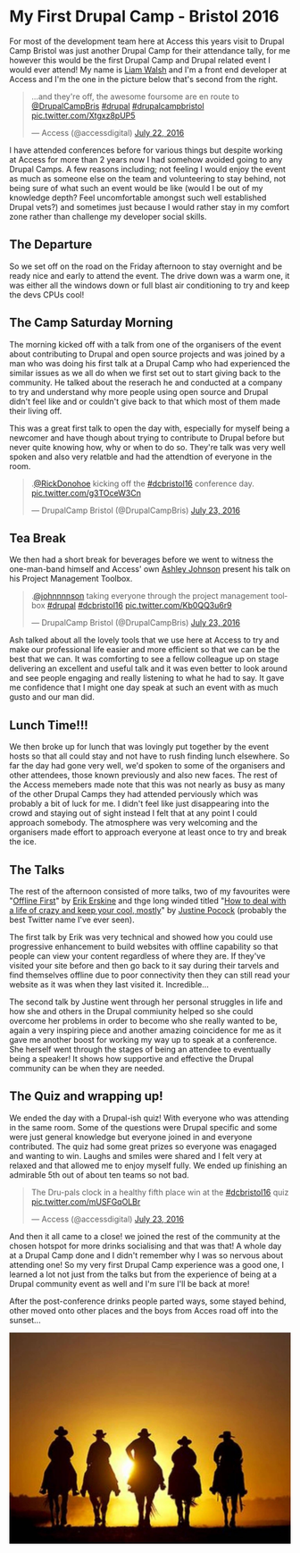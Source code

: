 My First Drupal Camp - Bristol 2016
===================================

For most of the development team here at Access this years visit to Drupal Camp Bristol was just another Drupal Camp for their attendance tally, for me however this would be the first Drupal Camp and Drupal related event I would ever attend! My name is [Liam Walsh](https://twitter.com/LiamWalshWeb) and I'm a front end developer at Access and I'm the one in the picture below that's second from the right.

<blockquote class="twitter-tweet" data-lang="en"><p lang="en" dir="ltr">...and they&#39;re off, the awesome foursome are en route to <a href="https://twitter.com/DrupalCampBris">@DrupalCampBris</a> <a href="https://twitter.com/hashtag/drupal?src=hash">#drupal</a> <a href="https://twitter.com/hashtag/drupalcampbristol?src=hash">#drupalcampbristol</a> <a href="https://t.co/Xtgxz8pUP5">pic.twitter.com/Xtgxz8pUP5</a></p>&mdash; Access (@accessdigital) <a href="https://twitter.com/accessdigital/status/756482285583630336">July 22, 2016</a></blockquote>
<script async src="//platform.twitter.com/widgets.js" charset="utf-8"></script>

I have attended conferences before for various things but despite working at Access for more than 2 years now I had somehow avoided going to any Drupal Camps. A few reasons including; not feeling I would enjoy the event as much as someone else on the team and volunteering to stay behind, not being sure of what such an event would be like (would I be out of my knowledge depth? Feel uncomfortable amongst such well established Drupal vets?) and sometimes just because I would rather stay in my comfort zone rather than challenge my developer social skills.

## The Departure

So we set off on the road on the Friday afternoon to stay overnight and be ready nice and early to attend the event. The drive down was a warm one, it was either all the windows down or full blast air conditioning to try and keep the devs CPUs cool!

## The Camp Saturday Morning

The morning kicked off with a talk from one of the organisers of the event about contributing to Drupal and open source projects and was joined by a man who was doing his first talk at a Drupal Camp who had experienced the similar issues as we all do when we first set out to start giving back to the community. He talked about the reserach he and conducted at a company to try and understand why more people using open source and Drupal didn't feel like and or couldn't give back to that which most of them made their living off.

This was a great first talk to open the day with, especially for myself being a newcomer and have though about trying to contribute to Drupal before but never quite knowing how, why or when to do so. They're talk was very well spoken and also very relatble and had the attendtion of everyone in the room.

<blockquote class="twitter-tweet" data-lang="en"><p lang="en" dir="ltr">.<a href="https://twitter.com/RickDonohoe">@RickDonohoe</a> kicking off the <a href="https://twitter.com/hashtag/dcbristol16?src=hash">#dcbristol16</a> conference day. <a href="https://t.co/g3TOceW3Cn">pic.twitter.com/g3TOceW3Cn</a></p>&mdash; DrupalCamp Bristol (@DrupalCampBris) <a href="https://twitter.com/DrupalCampBris/status/756770053543034881">July 23, 2016</a></blockquote>
<script async src="//platform.twitter.com/widgets.js" charset="utf-8"></script>

## Tea Break

We then had a short break for beverages before we went to witness the one-man-band himself and Access' own [Ashley Johnson](https://twitter.com/johnnnnson) present his talk on his Project Management Toolbox.

<blockquote class="twitter-tweet" data-lang="en"><p lang="en" dir="ltr">.<a href="https://twitter.com/johnnnnson">@johnnnnson</a> taking everyone through the project management toolbox <a href="https://twitter.com/hashtag/drupal?src=hash">#drupal</a> <a href="https://twitter.com/hashtag/dcbristol16?src=hash">#dcbristol16</a> <a href="https://t.co/Kb0QQ3u6r9">pic.twitter.com/Kb0QQ3u6r9</a></p>&mdash; DrupalCamp Bristol (@DrupalCampBris) <a href="https://twitter.com/DrupalCampBris/status/756790373704491008">July 23, 2016</a></blockquote>
<script async src="//platform.twitter.com/widgets.js" charset="utf-8"></script>

Ash talked about all the lovely tools that we use here at Access to try and make our professional life easier and more efficient so that we can be the best that we can. It was comforting to see a fellow colleague up on stage delivering an excellent and useful talk and it was even better to look around and see people engaging and really listening to what he had to say. It gave me confidence that I might one day speak at such an event with as much gusto and our man did.

## Lunch Time!!!

We then broke up for lunch that was lovingly put together by the event hosts so that all could stay and not have to rush finding lunch elsewhere. So far the day had gone very well, we'd spoken to some of the organisers and other attendees, those known previously and also new faces. The rest of the Access memebers made note that this was not nearly as busy as many of the other Drupal Camps they had attended perviously which was probably a bit of luck for me. I didn't feel like just disappearing into the crowd and staying out of sight instead I felt that at any point I could approach somebody. The atmosphere was very welcoming and the organisers made effort to approach everyone at least once to try and break the ice.

## The Talks

The rest of the afternoon consisted of more talks, two of my favourites were "[Offline First](https://www.drupalcampbristol.co.uk/session/offline-first)" by [Erik Erskine](https://twitter.com/erikerskine) and thge long winded titled "[How to deal with a life of crazy and keep your cool, mostly](https://www.drupalcampbristol.co.uk/session/how-to-deal-with-a-life-of-crazy-and-keep-your-cool-mostly)" by [Justine Pocock](https://twitter.com/wigglykoala) (probably the best Twitter name I've ever seen).

The first talk by Erik was very technical and showed how you could use progressive enhancement to build websites with offline capability so that people can view your content regardless of where they are. If they've visited your site before and then go back to it say during their tarvels and find themselves offline due to poor connectivity then they can still read your website as it was when they last visited it. Incredible...

The second talk by Justine went through her personal struggles in life and how she and others in the Drupal commiunity helped so she could overcome her problems in order to become who she really wanted to be, again a very inspiring piece and another amazing coincidence for me as it gave me another boost for working my way up to speak at a conference. She herself went through the stages of being an attendee to eventually being a speaker! It shows how supportive and effective the Drupal community can be when they are needed.

## The Quiz and wrapping up!

We ended the day with a Drupal-ish quiz! With everyone who was attending in the same room. Some of the questions were Drupal specific and some were just general knowledge but everyone joined in and everyone contributed. The quiz had some great prizes so everyone was enagaged and wanting to win. Laughs and smiles were shared and I felt very at relaxed and that allowed me to enjoy myself fully. We ended up finishing an admirable 5th out of about ten teams so not bad.

<blockquote class="twitter-tweet" data-lang="en"><p lang="en" dir="ltr">The Dru-pals clock in a healthy fifth place win at the <a href="https://twitter.com/hashtag/dcbristol16?src=hash">#dcbristol16</a> quiz <a href="https://t.co/mUSFGqOLBr">pic.twitter.com/mUSFGqOLBr</a></p>&mdash; Access (@accessdigital) <a href="https://twitter.com/accessdigital/status/756878384618143744">July 23, 2016</a></blockquote>
<script async src="//platform.twitter.com/widgets.js" charset="utf-8"></script>

And then it all came to a close! we joined the rest of the community at the chosen hotspot for more drinks socialising and that was that! A whole day at a Drupal Camp done and I didn't remember why I was so nervous about attending one! So my very first Drupal Camp experience was a good one, I learned a lot not just from the talks but from the experience of being at a Drupal community event as well and I'm sure I'll be back at more!

After the post-conference drinks people parted ways, some stayed behind, other moved onto other places and the boys from Acces road off into the sunset...

![Cowboys into the sunset](into-the-sunset.jpg)
